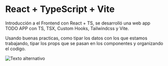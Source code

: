 # React + TypeScript + Vite

Introducción a el Frontend con React + TS, se desarrolló una web app TODO APP con TS, TSX, Custom Hooks, Tailwindcss y Vite. 

Usando buenas practicas, como tipar los datos con los que estamos trabajando, tipar los props que se pasan en los componentes y organizando el codigo.

![Texto alternativo](https://res.cloudinary.com/dyhpbqaht/image/upload/v1714839051/Screenshot_2024-05-04_at_9.57.25_vmmype.png)
